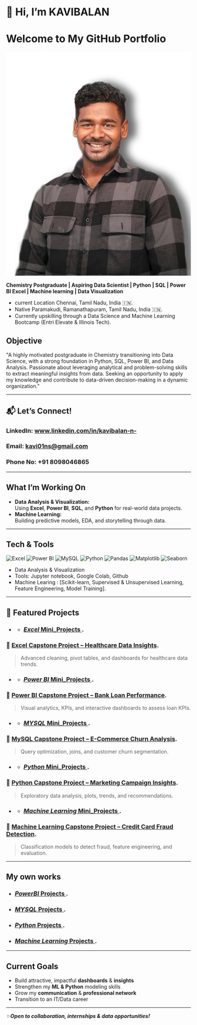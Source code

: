 # 👋 Hi, I’m KAVIBALAN
  # Welcome to My GitHub Portfolio
 ![Kavibalan](https://github.com/Kavi01ns/Kavi01ns/blob/main/kavi.jpg)

 **Chemistry Postgraduate | Aspiring Data Scientist | Python | SQL | Power BI Excel | Machine learning | Data Visualization**

- current Location Chennai, Tamil Nadu, India 🇮🇳. 
- Native Paramakudi, Ramanathapuram, Tamil Nadu, India 🇮🇳.  
- Currently upskilling through a Data Science and Machine Learning Bootcamp (Entri Elevate & Illinois Tech).

## Objective
"A highly motivated postgraduate in Chemistry transitioning into Data Science, with a strong foundation in Python, SQL, Power BI, and Data Analysis. Passionate about leveraging analytical and problem-solving skills to extract meaningful insights from data. Seeking an opportunity to apply my knowledge and contribute to data-driven decision-making in a dynamic organization."

---
## 📬 Let’s Connect!

### **LinkedIn:** www.linkedin.com/in/kavibalan-n-
### **Email:** kavi01ns@gmail.com
### **Phone No:** +91 8098046865

---

##  What I’m Working On

-  **Data Analysis & Visualization:**  
  Using **Excel**, **Power BI**, **SQL**, and **Python** for real-world data projects.
-  **Machine Learning:**  
  Building predictive models, EDA, and storytelling through data.

---

##  Tech & Tools

![Excel](https://img.shields.io/badge/Excel-217346?style=for-the-badge&logo=microsoft-excel&logoColor=white)
![Power BI](https://img.shields.io/badge/Power%20BI-F2C811?style=for-the-badge&logo=powerbi&logoColor=black)
![MySQL](https://img.shields.io/badge/MySQL-4479A1?style=for-the-badge&logo=mysql&logoColor=white)
![Python](https://img.shields.io/badge/Python-3776AB?style=for-the-badge&logo=python&logoColor=white)
![Pandas](https://img.shields.io/badge/Pandas-150458?style=for-the-badge&logo=pandas&logoColor=white)
![Matplotlib](https://img.shields.io/badge/Matplotlib-11557c?style=for-the-badge&logo=matplotlib&logoColor=white)
![Seaborn](https://img.shields.io/badge/Seaborn-43B02A?style=for-the-badge&logo=seaborn&logoColor=white)
- Data Analysis & Visualization
- Tools: Jupyter notebook, Google Colab, Github
- Machine Learing : [Scikit-learn, Supervised & Unsupervised Learning, Feature Engineering, Model Training].
---

## 📌 Featured Projects
- - ### [*Excel* Mini_Projects ](https://github.com/Kavi01ns/All_Mini_Projects-/tree/main/1.Excel).
### 🔹 [Excel Capstone Project – Healthcare Data Insights](https://github.com/Kavi01ns/All_Capstone_Projects/tree/main/1.Excel).
> Advanced cleaning, pivot tables, and dashboards for healthcare data trends.

- - ### [*Power BI* Mini_Projects ](https://github.com/Kavi01ns/All_Mini_Projects-/tree/main/2.Power%20BI).
### 🔹 [Power BI Capstone Project – Bank Loan Performance](https://drive.google.com/drive/folders/1fam4JzzwmCXv5xoJ56BOjHgxvW1-XBDt?usp=sharing).
> Visual analytics, KPIs, and interactive dashboards to assess loan KPIs.

- - ### [*MYSQL* Mini_Projects ](https://github.com/Kavi01ns/All_Mini_Projects-/tree/main/3.MYSQL).
### 🔹 [MySQL Capstone Project – E-Commerce Churn Analysis](https://github.com/Kavi01ns/All_Capstone_Projects/tree/main/3.MYSQL).
> Query optimization, joins, and customer churn segmentation.

- - ### [*Python* Mini_Projects ](https://github.com/Kavi01ns/All_Mini_Projects-/tree/main/4.Python).
### 🔹 [Python Capstone Project – Marketing Campaign Insights](https://github.com/Kavi01ns/All_Capstone_Projects/tree/main/4.Python).
> Exploratory data analysis, plots, trends, and recommendations.

- - ### [*Machine Learning* Mini_Projects ](https://github.com/Kavi01ns/All_Mini_Projects-/tree/main/5.Machine%20Learning).
### 🔹 [Machine Learning Capstone Project – Credit Card Fraud Detection](https://github.com/Kavi01ns/All_Capstone_Projects/tree/main/5.Machine%20Learning).
> Classification models to detect fraud, feature engineering, and evaluation.

---

 ## My own works
 - ### [*PowerBI* Projects ](https://github.com/Kavi01ns/PowerBI_Projects).
 - ### [*MYSQL* Projects ](https://github.com/Kavi01ns/MYSQL_Projects-).
 - ### [*Python* Projects ](https://github.com/Kavi01ns/Python-Projects).
 - ### [*Machine Learning* Projects ](https://github.com/Kavi01ns/Machine-Learning---Projects).

---

##  Current Goals

-  Build attractive, impactful **dashboards** & **insights**
-  Strengthen my **ML & Python** modeling skills
-  Grow my **communication** & **professional network**
-  Transition to an IT/Data career

---

_✨**Open to collaboration, internships & data opportunities!**_

